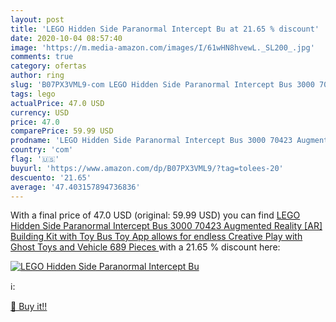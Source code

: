 ```yaml
---
layout: post
title: 'LEGO Hidden Side Paranormal Intercept Bu at 21.65 % discount'
date: 2020-10-04 08:57:40
image: 'https://m.media-amazon.com/images/I/61wHN8hvewL._SL200_.jpg'
comments: true
category: ofertas
author: ring
slug: 'B07PX3VML9-com LEGO Hidden Side Paranormal Intercept Bus 3000 70423...'
tags: lego
actualPrice: 47.0 USD
currency: USD
price: 47.0
comparePrice: 59.99 USD
prodname: 'LEGO Hidden Side Paranormal Intercept Bus 3000 70423 Augmented Reality [AR] Building Kit with Toy Bus  Toy App allows for endless Creative Play with Ghost Toys and Vehicle  689 Pieces '
country: 'com'
flag: '🇺🇸'
buyurl: 'https://www.amazon.com/dp/B07PX3VML9/?tag=tolees-20'
descuento: '21.65'
average: '47.403157894736836'
---
```


With a final price of 47.0 USD (original: 59.99 USD) you can find [LEGO Hidden Side Paranormal Intercept Bus 3000 70423 Augmented Reality [AR] Building Kit with Toy Bus  Toy App allows for endless Creative Play with Ghost Toys and Vehicle  689 Pieces ](https://www.amazon.com/dp/B07PX3VML9/?tag=tolees-20) with a  21.65 % discount here:

[![LEGO Hidden Side Paranormal Intercept Bu](https://m.media-amazon.com/images/I/61wHN8hvewL._SL200_.jpg)](https://www.amazon.com/dp/B07PX3VML9/?tag=tolees-20)

ℹ️:


[🛒 Buy it!!](https://www.amazon.com/dp/B07PX3VML9/?tag=tolees-20)
